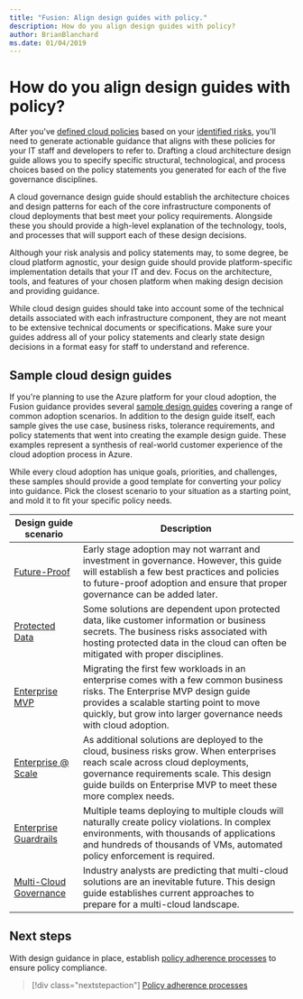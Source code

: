 ```yaml
---
title: "Fusion: Align design guides with policy."
description: How do you align design guides with policy?
author: BrianBlanchard
ms.date: 01/04/2019
---
```

<!---
I've established policies. How to help developers adopt these policies?
Draft an architecture design guide.

[Aspirational statement] If you're using Azure, you can use one of ours as a starting point. The choose one of the following 6 as a starting point and mold it to fit your policies.
--->

<!-- markdownlint-disable MD026 -->

# How do you align design guides with policy?

After you've [defined cloud policies](define-policy.md) based on your [identified risks](understanding-business-risk.md), you'll need to generate actionable guidance that aligns with these policies for your IT staff and developers to refer to. Drafting a cloud architecture design guide allows you to specify specific structural, technological, and process choices based on the policy statements you generated for each of the five governance disciplines.

A cloud governance design guide should establish the architecture choices and design patterns for each of the core infrastructure components of cloud deployments that best meet your policy requirements. Alongside these you should provide a high-level explanation of the technology, tools, and processes that will support each of these design decisions.

Although your risk analysis and policy statements may, to some degree, be cloud platform agnostic, your design guide should provide platform-specific implementation details that your IT and dev. Focus on the architecture, tools, and features of your chosen platform when making design decision and providing guidance.

While cloud design guides should take into account some of the technical details associated with each infrastructure component, they are not meant to be extensive technical documents or specifications. Make sure your guides address all of your policy statements and clearly state design decisions in a format easy for staff to understand and reference.

<!-- markdownlint-enable MD033 -->

## Sample cloud design guides

If you're planning to use the Azure platform for your cloud adoption, the Fusion guidance provides several [sample design guides](../journeys/overview.md) covering a range of common adoption scenarios. In addition to the design guide itself, each sample gives the use case, business risks, tolerance requirements, and policy statements that went into creating the example design guide. These examples represent a synthesis of real-world customer experience of the cloud adoption process in Azure.

While every cloud adoption has unique goals, priorities, and challenges, these samples should provide a good template for converting your policy into guidance. Pick the closest scenario to your situation as a starting point, and mold it to fit your specific policy needs.

| Design guide scenario                                                       | Description                                                                   |
|-----------------------------------------------------------------------------|-------------------------------------------------------------------------------|
| [Future-Proof](../journeys/future-proof/design-guide.md) | Early stage adoption may not warrant and investment in governance. However, this guide will establish a few best practices and policies to future-proof adoption and ensure that proper governance can be added later. |
| [Protected Data](../journeys/production-workload/design-guide.md) | Some solutions are dependent upon protected data, like customer information or business secrets. The business risks associated with hosting protected data in the cloud can often be mitigated with proper disciplines. |
| [Enterprise MVP](../journeys/enterprise-mvp/design-guide.md) | Migrating the first few workloads in an enterprise comes with a few common business risks. The Enterprise MVP design guide provides a scalable starting point to move quickly, but grow into larger governance needs with cloud adoption. |
| [Enterprise @ Scale](../journeys/enterprise-scale/design-guide.md) | As additional solutions are deployed to the cloud, business risks grow. When enterprises reach scale across cloud deployments, governance requirements scale. This design guide builds on Enterprise MVP to meet these more complex needs. |
| [Enterprise Guardrails](../journeys/enterprise-guardrails/design-guide.md) | Multiple teams deploying to multiple clouds will naturally create policy violations. In complex environments, with thousands of applications and hundreds of thousands of VMs, automated policy enforcement is required. |
| [Multi-Cloud Governance](../journeys/multi-cloud/design-guide.md) | Industry analysts are predicting that multi-cloud solutions are an inevitable future. This design guide establishes current approaches to prepare for a multi-cloud landscape. |

## Next steps

With design guidance in place, establish [policy adherence processes](processes.md) to ensure policy compliance.

> [!div class="nextstepaction"]
> [Policy adherence processes](processes.md)